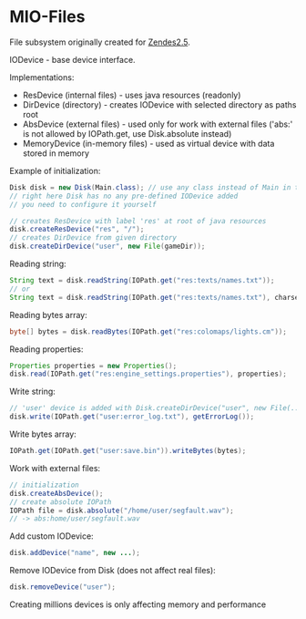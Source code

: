 # MIO-Files
File subsystem originally created for [Zendes2.5](https://mihailris.itch.io/zendes25).

IODevice - base device interface.

Implementations:
- ResDevice (internal files) - uses java resources (readonly)
- DirDevice (directory) - creates IODevice with selected directory as paths root
- AbsDevice (external files) - used only for work with external files ('abs:' is not allowed by IOPath.get, use Disk.absolute instead)
- MemoryDevice (in-memory files) - used as virtual device with data stored in memory

Example of initialization:
```java
Disk disk = new Disk(Main.class); // use any class instead of Main in the same .jar as the application
// right here Disk has no any pre-defined IODevice added
// you need to configure it yourself

// creates ResDevice with label 'res' at root of java resources
disk.createResDevice("res", "/");
// creates DirDevice from given directory
disk.createDirDevice("user", new File(gameDir));
```

Reading string:
```java
String text = disk.readString(IOPath.get("res:texts/names.txt"));
// or
String text = disk.readString(IOPath.get("res:texts/names.txt"), charset);
```

Reading bytes array:
```java
byte[] bytes = disk.readBytes(IOPath.get("res:colomaps/lights.cm"));
```

Reading properties:
```java
Properties properties = new Properties();
disk.read(IOPath.get("res:engine_settings.properties"), properties);
```

Write string:
```java
// 'user' device is added with Disk.createDirDevice("user", new File(...));
disk.write(IOPath.get("user:error_log.txt"), getErrorLog());
```

Write bytes array:
```java
IOPath.get(IOPath.get("user:save.bin")).writeBytes(bytes);
```

Work with external files:
```java
// initialization
disk.createAbsDevice();
// create absolute IOPath
IOPath file = disk.absolute("/home/user/segfault.wav");
// -> abs:home/user/segfault.wav
```
Add custom IODevice:
```java
disk.addDevice("name", new ...);
```
Remove IODevice from Disk (does not affect real files):
```java
disk.removeDevice("user");
```

Creating millions devices is only affecting memory and performance

